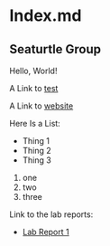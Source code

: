 # Index.md
## Seaturtle Group

Hello, World!

A Link to [test](test.md)

A Link to [website](https://kqwqk.github.io/cse15l-lab/)

Here Is a List:
* Thing 1
* Thing 2
* Thing 3

1. one
2. two
3. three


Link to the lab reports:
* [Lab Report 1](https://kqwqk.github.io/cse15l-lab/lab-report-1-week-2.html)
